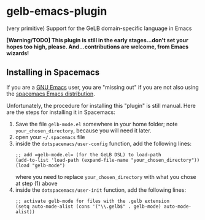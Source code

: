# gelb-emacs-plugin
(very primitive) Support for the GeLB domain-specific language in Emacs

**[Warning/TODO] This plugin is still in the early stages...don't set your
hopes too high, please. And...contributions are welcome, from Emacs wizards!**

## Installing in Spacemacs

If you are a [GNU Emacs](http://www.gnu.org/software/emacs/?) user, you are
"missing out" if you are not also using the 
[spacemacs Emacs distribution](https://www.spacemacs.org/).

Unfortunately, the procedure for installing this "plugin" is still manual. Here
are the steps for installing it in Spacemacs:

1. Save the file `gelb-mode.el` somewhere in your home folder; note
   `your_chosen_directory`, because you will need it later.
2. open your `~/.spacemacs` file
3. inside the `dotspacemacs/user-config` function, add the following lines:
   ```elisp
   ;; add =gelb-mode.el= (for the GeLB DSL) to load-path
   (add-to-list 'load-path (expand-file-name "your_chosen_directory"))
   (load "gelb-mode")
   ```
   where you need to replace `your_chosen_directory` with what you chose at step
   (1) above
4. inside the `dotspacemacs/user-init` function, add the following lines:
   ```elisp
   ;; activate gelb-mode for files with the .gelb extension
   (setq auto-mode-alist (cons '("\\.gelb$" . gelb-mode) auto-mode-alist))
   ```
